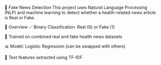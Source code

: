 📰 Fake News Detection This project uses Natural Language Processing (NLP) and machine learning to detect whether a health-related news article is Real or Fake.

📌 Overview ✅ Binary Classification: Real (0) or Fake (1)

📄 Trained on combined real and fake health news datasets

📊 Model: Logistic Regression (can be swapped with others)

🧠 Text features extracted using TF-IDF
